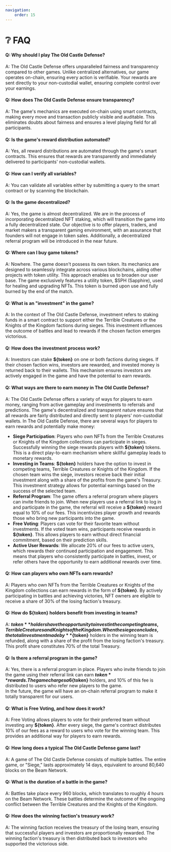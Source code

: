 ```yaml
---
navigation:
    order: 15
---
```


# ❔ FAQ

<div class="docs-faq">

<div>

#### Q: Why should I play The Old Castle Defense?
A: The Old Castle Defense offers unparalleled fairness and transparency compared to other games. Unlike centralized alternatives, our game operates on-chain, ensuring every action is verifiable. Your rewards are sent directly to your non-custodial wallet, ensuring complete control over your earnings.
</div>

<div>

#### Q: How does The Old Castle Defense ensure transparency?
A: The game's mechanics are executed on-chain using smart contracts, making every move and transaction publicly visible and auditable. This eliminates doubts about fairness and ensures a level playing field for all participants.
</div>

<div>

#### Q: Is the game's reward distribution automated?
A: Yes, all reward distributions are automated through the game's smart contracts. This ensures that rewards are transparently and immediately delivered to participants' non-custodial wallets.
</div>

<div>

#### Q: How can I verify all variables?
A: You can validate all variables either by submitting a query to the smart contract or by scanning the blockchain.
</div>

<div>

#### Q: Is the game decentralized?
A: Yes, the game is almost decentralized. We are in the process of incorporating decentralized NFT staking, which will transition the game into a fully decentralized state. Our objective is to offer players, traders, and market makers a transparent gaming environment, with an assurance that founders will not engage in token sales. Additionally, a decentralized referral program will be introduced in the near future.
</div>

<div>

#### Q: Where can I buy game tokens?
A: Nowhere. The game doesn't possess its own token. Its mechanics are designed to seamlessly integrate across various blockchains, aiding other projects with token utility. This approach enables us to broaden our user base. The game exclusively features a utility token, $SPH (Sapphire), used for healing and upgrading NFTs. This token is burned upon use and fully burned by the end of the match.
</div>

<div>

#### Q: What is an "investment" in the game?
A: In the context of The Old Castle Defense, investment refers to staking funds in a smart contract to support either the Terrible Creatures or the Knights of the Kingdom factions during sieges. This investment influences the outcome of battles and lead to rewards if the chosen faction emerges victorious.
</div>

<div>

#### Q: How does the investment process work?
A: Investors can stake **${token}** on one or both factions during sieges. If their chosen faction wins, investors are rewarded, and invested money is returned back to their wallets. This mechanism ensures investors are actively engaged in the game and have the potential to earn rewards.
</div>

<div>

#### Q: What ways are there to earn money in The Old Custle Defense?
A: The Old Castle Defense offers a variety of ways for players to earn money, ranging from active gameplay and investments to referrals and predictions. The game's decentralized and transparent nature ensures that all rewards are fairly distributed and directly sent to players' non-custodial wallets.
In The Old Castle Defense, there are several ways for players to earn rewards and potentially make money:
* **Siege Participation**: Players who own NFTs from the Terrible Creatures or Knights of the Kingdom collections can participate in sieges. Successfully winning the siege rewards players with **${token}** tokens. This is a direct play-to-earn mechanism where skillful gameplay leads to monetary rewards.
* **Investing in Teams**: **${token}** holders have the option to invest in competing teams, Terrible Creatures or Knights of the Kingdom. If the chosen team wins the siege, investors receive back their initial investment along with a share of the profits from the game's Treasury. This investment strategy allows for potential earnings based on the success of the selected team.
* **Referral Program**: The game offers a referral program where players can invite friends to join. When new players use a referral link to log in and participate in the game, the referral will receive a **${token}** reward equal to 10% of our fees. This incentivizes player growth and rewards those who bring new participants into the game.
* **Free Voting**: Players can vote for their favorite team without investments. If the voted team wins, participants receive rewards in **${token}**. This allows players to earn without direct financial commitment, based on their prediction skills.
* **Active User Rewards**: We allocate 20% of our fees to active users, which rewards their continued participation and engagement. This means that players who consistently participate in battles, invest, or refer others have the opportunity to earn additional rewards over time.
</div>

<div>

#### Q: How can players who own NFTs earn rewards?
A: Players who own NFTs from the Terrible Creatures or Knights of the Kingdom collections can earn rewards in the form of **${token}**. By actively participating in battles and achieving victories, NFT owners are eligible to receive a share of 30% of the losing faction's treasury.
</div>

<div>

#### Q: How do **${token}** holders benefit from investing in teams?
A: **${token}** holders have the opportunity to invest in the competing teams, Terrible Creatures and Knights of the Kingdom. When the siege concludes, the total investment made by **${token}** holders in the winning team is refunded, along with a share of the profit from the losing faction's treasury. This profit share constitutes 70% of the total Treasury.
</div>

<div>

#### Q: Is there a referral program in the game?
A: Yes, there is a referral program in place. Players who invite friends to join the game using their referral link can earn **${token}** rewards. The game charges a 6% fee on each investment made by **${token}** holders, and 10% of this fee is distributed to users who refer new players to the game.\
In the future, the game will have an on-chain referral program to make it totally transparent for our users.
</div>

<div>

#### Q: What is Free Voting, and how does it work?
A: Free Voting allows players to vote for their preferred team without investing any **${token}**. After every siege, the game's contract distributes 10% of our fees as a reward to users who vote for the winning team. This provides an additional way for players to earn rewards.
</div>

<div>

#### Q: How long does a typical The Old Castle Defense game last?
A: A game of The Old Castle Defense consists of multiple battles. The entire game, or "Siege," lasts approximately 14 days, equivalent to around 80,640 blocks on the Beam Network.
</div>

<div>

#### Q: What is the duration of a battle in the game?
A: Battles take place every 960 blocks, which translates to roughly 4 hours on the Beam Network. These battles determine the outcome of the ongoing conflict between the Terrible Creatures and the Knights of the Kingdom.
</div>

<div>

#### Q: How does the winning faction's treasury work?
A: The winning faction receives the treasury of the losing team, ensuring that successful players and investors are proportionally rewarded. The winning faction's treasury is then distributed back to investors who supported the victorious side.
</div>

</div>